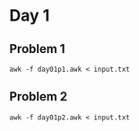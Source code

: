 # Day 1

## Problem 1

    awk -f day01p1.awk < input.txt

## Problem 2

    awk -f day01p2.awk < input.txt
